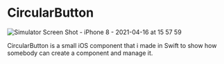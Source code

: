 # CircularButton
![Simulator Screen Shot - iPhone 8 - 2021-04-16 at 15 57 59](https://user-images.githubusercontent.com/79055304/115028232-4cdd7c00-9ecd-11eb-887b-b442d50e233f.png)

CircularButton is a small iOS component that i made in Swift to show how somebody can create a component and manage it.
